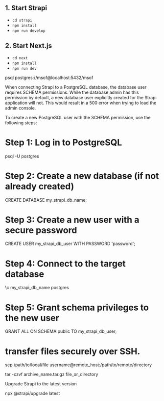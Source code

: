 ## 1. Start Strapi

- `cd strapi`
- `npm install`
- `npm run develop`

## 2. Start Next.js

- `cd next`
- `npm install`
- `npm run dev`


psql postgres://msof@localhost:5432/msof




When connecting Strapi to a PostgreSQL database, the database user requires SCHEMA permissions. While the database admin has this permission by default, a new database user explicitly created for the Strapi application will not. This would result in a 500 error when trying to load the admin console.

To create a new PostgreSQL user with the SCHEMA permission, use the following steps:

# Step 1: Log in to PostgreSQL
psql -U postgres

# Step 2: Create a new database (if not already created)
CREATE DATABASE my_strapi_db_name;

# Step 3: Create a new user with a secure password
CREATE USER my_strapi_db_user WITH PASSWORD 'password';

# Step 4: Connect to the target database
\c my_strapi_db_name postgres

# Step 5: Grant schema privileges to the new user
GRANT ALL ON SCHEMA public TO my_strapi_db_user;


# transfer files securely over SSH.
scp /path/to/local/file username@remote_host:/path/to/remote/directory


tar -czvf archive_name.tar.gz file_or_directory



Upgrade Strapi to the latest version

npx @strapi/upgrade latest